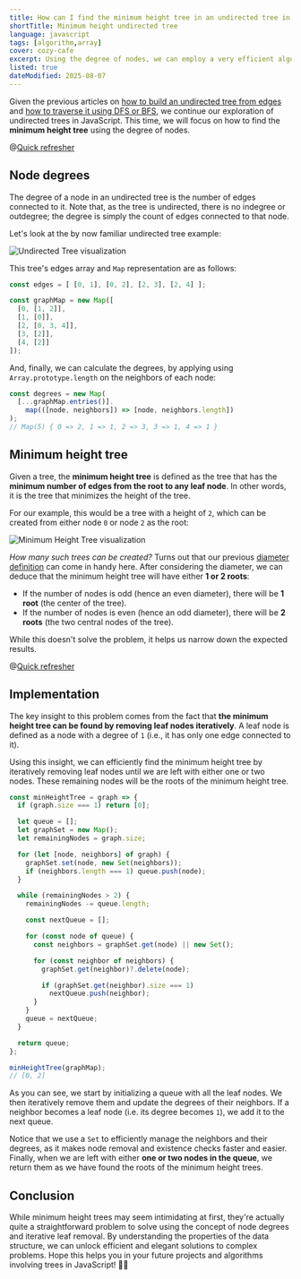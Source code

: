 ```yaml
---
title: How can I find the minimum height tree in an undirected tree in JavaScript?
shortTitle: Minimum height undirected tree
language: javascript
tags: [algorithm,array]
cover: cozy-cafe
excerpt: Using the degree of nodes, we can employ a very efficient algorithmic trick to find the minimum height tree in an undirected tree in JavaScript.
listed: true
dateModified: 2025-08-07
---
```


Given the previous articles on [how to build an undirected tree from edges](/js/s/undirected-tree-from-edges) and [how to traverse it using DFS or BFS](/js/s/undirected-tree-dfs-bfs), we continue our exploration of undirected trees in JavaScript. This time, we will focus on how to find the **minimum height tree** using the degree of nodes.

@[Quick refresher](/js/s/undirected-tree-from-edges)

## Node degrees

The degree of a node in an undirected tree is the number of edges connected to it. Note that, as the tree is undirected, there is no indegree or outdegree; the degree is simply the count of edges connected to that node.

Let's look at the by now familiar undirected tree example:

![Undirected Tree visualization](./illustrations/undirected-tree.svg)

This tree's edges array and `Map` representation are as follows:

```js
const edges = [ [0, 1], [0, 2], [2, 3], [2, 4] ];

const graphMap = new Map([
  [0, [1, 2]],
  [1, [0]],
  [2, [0, 3, 4]],
  [3, [2]],
  [4, [2]]
]);
```

And, finally, we can calculate the degrees, by applying using `Array.prototype.length` on the neighbors of each node:

```js
const degrees = new Map(
  [...graphMap.entries()].
    map(([node, neighbors]) => [node, neighbors.length])
);
// Map(5) { 0 => 2, 1 => 1, 2 => 3, 3 => 1, 4 => 1 }
```

## Minimum height tree

Given a tree, the **minimum height tree** is defined as the tree that has the **minimum number of edges from the root to any leaf node**. In other words, it is the tree that minimizes the height of the tree.

For our example, this would be a tree with a height of `2`, which can be created from either node `0` or node `2` as the root:

![Minimum Height Tree visualization](./illustrations/undirected-tree-min-height.svg)

_How many such trees can be created?_ Turns out that our previous [diameter definition](/js/s/undirected-tree-diameter) can come in handy here. After considering the diameter, we can deduce that the minimum height tree will have either **1 or 2 roots**:

- If the number of nodes is odd (hence an even diameter), there will be **1 root** (the center of the tree).
- If the number of nodes is even (hence an odd diameter), there will be **2 roots** (the two central nodes of the tree).

While this doesn't solve the problem, it helps us narrow down the expected results.

@[Quick refresher](/js/s/undirected-tree-diameter)

## Implementation

The key insight to this problem comes from the fact that **the minimum height tree can be found by removing leaf nodes iteratively**. A leaf node is defined as a node with a degree of `1` (i.e., it has only one edge connected to it).

Using this insight, we can efficiently find the minimum height tree by iteratively removing leaf nodes until we are left with either one or two nodes. These remaining nodes will be the roots of the minimum height tree.

```js
const minHeightTree = graph => {
  if (graph.size === 1) return [0];

  let queue = [];
  let graphSet = new Map();
  let remainingNodes = graph.size;

  for (let [node, neighbors] of graph) {
    graphSet.set(node, new Set(neighbors));
    if (neighbors.length === 1) queue.push(node);
  }

  while (remainingNodes > 2) {
    remainingNodes -= queue.length;

    const nextQueue = [];

    for (const node of queue) {
      const neighbors = graphSet.get(node) || new Set();

      for (const neighbor of neighbors) {
        graphSet.get(neighbor)?.delete(node);

        if (graphSet.get(neighbor).size === 1)
          nextQueue.push(neighbor);
      }
    }
    queue = nextQueue;
  }

  return queue;
};

minHeightTree(graphMap);
// [0, 2]
```

As you can see, we start by initializing a queue with all the leaf nodes. We then iteratively remove them and update the degrees of their neighbors. If a neighbor becomes a leaf node (i.e. its degree becomes `1`), we add it to the next queue.

Notice that we use a `Set` to efficiently manage the neighbors and their degrees, as it makes node removal and existence checks faster and easier. Finally, when we are left with either **one or two nodes in the queue**, we return them as we have found the roots of the minimum height trees.

## Conclusion

While minimum height trees may seem intimidating at first, they're actually quite a straightforward problem to solve using the concept of node degrees and iterative leaf removal. By understanding the properties of the data structure, we can unlock efficient and elegant solutions to complex problems. Hope this helps you in your future projects and algorithms involving trees in JavaScript! 🏄‍♀️
